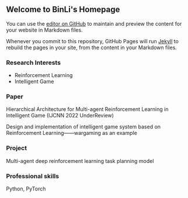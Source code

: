 ## Welcome to BinLi's Homepage

You can use the [editor on GitHub](https://github.com/binlinju/binli.github.io/edit/gh-pages/index.md) to maintain and preview the content for your website in Markdown files.

Whenever you commit to this repository, GitHub Pages will run [Jekyll](https://jekyllrb.com/) to rebuild the pages in your site, from the content in your Markdown files.

### Research Interests
- Reinforcement Learning
- Intelligent Game

### Paper
Hierarchical Architecture for Multi-agent Reinforcement Learning in Intelligent Game (IJCNN 2022 UnderReview)

Design and implementation of intelligent game system based on Reinforcement Learning——wargaming as an example
### Project

Multi-agent deep reinforcement learning task planning model


### Professional skills
Python, PyTorch
